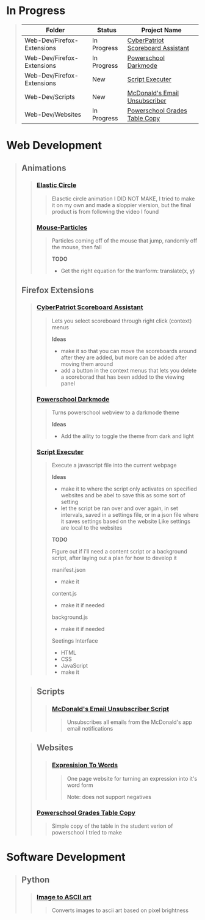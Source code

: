 # In Progress
> |Folder|Status|Project Name|
> |-|-|-|
> |Web-Dev/Firefox-Extensions|In Progress|[CyberPatriot Scoreboard Assistant](#cyberpatriot-scoreboard-assistant)|
> |Web-Dev/Firefox-Extensions|In Progress|[Powerschool Darkmode](#powerschool-darkmode)|
> |Web-Dev/Firefox-Extensions|New|[Script Executer](#script-executer)|
> |Web-Dev/Scripts|New|[McDonald's Email Unsubscriber](#mcdonalds-email-unsubscriber-script)|
> |Web-Dev/Websites|In Progress|[Powerschool Grades Table Copy](#powerschool-grades-table-copy)|


# Web Development
> ## Animations
>> ### [Elastic Circle](/Web-Development/Animations/Elastic-Circle)
>>> Elasctic circle animation I DID NOT MAKE, I tried to make it on my own and made a sloppier viersion, but the final product is from following the video I found
>>
>>### [Mouse-Particles](/Web-Development/Animations/Mouse-Particles/)
>>> Particles coming off of the mouse that jump, randomly off the mouse, then fall
>>>
>>> **TODO**
>>>
>>> - Get the right equation for the tranform: translate(x, y)
>
> ## Firefox Extensions
>> ### [CyberPatriot Scoreboard Assistant](/Web-Development/CyberPatriot-Extension)
>>> Lets you select scoreboard through right click (context) menus
>>>
>>> **Ideas**
>>>
>>> - make it so that you can move the scoreboards around after they are added, but more can be added after moving them around
>>> - add a button in the context menus that lets you delete a scoreborad that has been added to the viewing panel
>>
>> ### [Powerschool Darkmode](/Web-Development/Firefox-Extensions/Powershcool-Darkmode)
>>> Turns powerschool webview to a darkmode theme
>>>
>>> **Ideas**
>>>
>>> - Add the aility to toggle the theme from dark and light
>>
>> ### [Script Executer ](/Web-Development/Firefox-Extensions/Script-Executer/)
>>> Execute a javascript file into the current webpage
>>>
>>> **Ideas**
>>>
>>> - make it to where the script only activates on specified websites and be abel to save this as some sort of setting
>>> - let the script be ran over and over again, in set intervals, saved in a settings file, or in a json file where it saves settings based on the website Like settings are local to the websites
>>>
>>> **TODO**
>>>
>>> Figure out if i'll need a content script or a background script, after laying out a plan for how to develop it
>>>
>>> manifest.json
>>> - make it
>>>
>>> content.js
>>> - make it if needed
>>>
>>> background.js
>>> - make it if needed
>>>
>>> Seetings Interface
>>> - HTML
>>> - CSS
>>> - JavaScript
>>> - make it
>
>> ## Scripts
>>> ### [McDonald's Email Unsubscriber Script](/Web-Development/Scripts/McDonald's-Email-Unsubscriber.js)
>>>> Unsubscribes all emails from the McDonald's app email notifications
>
>> ## Websites
>>> ### [Expresision To Words](/Web-Development/Websites/Expression-To-Words)
>>>> One page website for turning an expression into it's word form
>>>>
>>>> Note: does not support negatives
>>
>> ### [Powerschool Grades Table Copy](/Web-Development/Websites/Powerschool-Grades-Copy)
>>> Simple copy of the table in the student verion of powerschool I tried to make

# Software Development
> ## Python
>> ### [Image to ASCII art](/Software-Development/Python/img-to-ascii)
>>> Converts images to ascii art based on pixel brightness